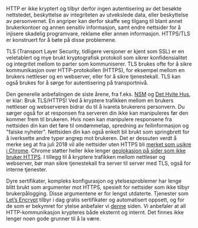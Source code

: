 HTTP er ikke kryptert og tilbyr derfor ingen autentisering av det besøkte nettstedet, beskyttelse av integriteten av utvekslede data, eller beskyttelse av personvernet. En angriper kan derfor skaffe seg tilgang til blant annet brukerkontoer og annen sensitiv informasjon, samt endre nettsider for å injisere skadelig programvare, reklame eller annen informasjon. HTTPS/TLS er konstruert for å bøte på disse problemene. 

TLS (Transport Layer Security, tidligere versjoner er kjent som SSL) er en veletablert og mye brukt kryptografisk protokoll som sikrer konfidensialitet og integritet mellom to parter som kommuniserer. TLS brukes ofte for å sikre kommunikasjon over HTTP-protokollen (HTTPS), for eksempel mellom en brukers nettleser og en webserver, eller for å sikre tjenestekall. TLS kan også brukes for å sørge for autentisering på transportnivå.

Den generelle anbefalingen de siste årene, fra f.eks. [NSM](https://nsm.stat.no/blogg/prosjektrapport-https/) og [Det Hvite Hus](https://obamawhitehouse.archives.gov/blog/2015/06/08/https-everywhere-government), er klar: Bruk TLS/HTTPS! Ved å kryptere trafikken mellom en brukers nettleser og webserveren bidrar du til å ivareta brukerens personvern. Du sørger også for at responsen fra serveren din ikke kan manipuleres før den kommer frem til brukeren. Hvis noen kan manipulere responsene fra nettsiden din kan det føre til omdømmetap, spredning av feilinformasjon og "falske nyheter". Nettsiden din kan også enkelt bli brukt som springbrett for å iverksette andre typer angrep mot brukeren. Det er dessuten verdt å merke seg at fra juli 2018 vil alle nettsider uten HTTPS bli [merket som usikre i Chrome](https://www.chromium.org/Home/chromium-security/marking-http-as-non-secure). Chrome støtter heller ikke lenger [geolokasjon på sider som ikke bruker HTTPS](https://developers.google.com/web/updates/2016/04/geolocation-on-secure-contexts-only). I tillegg til å kryptere trafikken mellom nettleser og webserver, bør man sikre tjenestekall fra server til server med TLS, også for interne tjenester. 

Dyre sertifikater, kompleks konfigurasjon og ytelsesproblemer har lenge blitt brukt som argumenter mot HTTPS, spesielt for nettsider som ikke tilbyr brukerpålogging. Disse argumentene er for lengst utdaterte. Tjenester som [Let’s Encrypt](https://radar.bekk.no/tech2018/verktoy/lets-encrypt) tilbyr i dag gratis sertifikater og automatisert oppsett, og for de som er bekymret for ytelse anbefaler vi [denne](https://istlsfastyet.com/) siden. Vi anbefaler at all HTTP-kommunikasjon krypteres både eksternt og internt. Det finnes ikke lenger noen gode grunner til å la være. 
